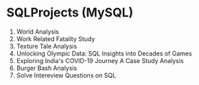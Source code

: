 # SQLProjects (MySQL)

1. World Analysis
2. Work Related Fatality Study
3. Texture Tale Analysis
4. Unlocking Olympic Data: SQL Insights into Decades of Games
5. Exploring India's COVID-19 Journey A Case Study Analysis
6. Burger Bash Analysis
7. Solve Intereview Questions on SQL
